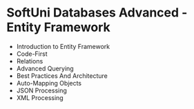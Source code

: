 # SoftUni Databases Advanced - Entity Framework
- Introduction to Entity Framework
- Code-First
- Relations
- Advanced Querying
- Best Practices And Architecture
- Auto-Mapping Objects
- JSON Processing
- XML Processing
